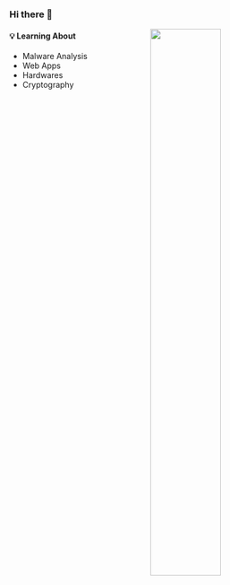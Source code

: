 ### Hi there 👋

<img width="50%" align="right" src="https://github-readme-stats.vercel.app/api?username=tahaafarooq&show_icons=true&hide_border=true" />

#### 💡 Learning About
- Malware Analysis
- Web Apps
- Hardwares
- Cryptography
